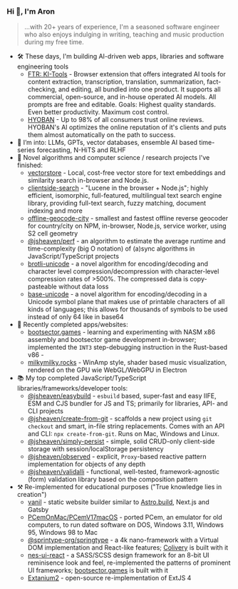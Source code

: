 ### Hi 👋, I'm Aron

> ...with 20+ years of experience, I'm a seasoned software engineer who also enjoys indulging in writing, teaching and music production during my free time.
 
- 🛠️ These days, I'm building AI-driven web apps, libraries and software engineering tools
    - [FTR: KI-Tools](https://github.com/kyr0/ftr-ki-tools) - Browser extension that offers integrated AI tools for content extraction, transcription, translation, summarization, fact-checking, and editing, all bundled into one product. It supports all commercial, open-source, and in-house operated AI models. All prompts are free and editable. Goals: Highest quality standards. Even better productivity. Maximum cost control.
    - [HYOBAN](https://hyoban.ai) - Up to 98% of all consumers trust online reviews. HYOBAN's AI optimizes the online reputation of it's clients and puts them almost automatically on the path to success.
- 🔬 I’m into: LLMs, GPTs, vector databases, ensemble AI based time-series forecasting, N-HiTS and RLHF 
- 🔬 Novel algorithms and computer science / research projects I've finished:
  - [vectorstore](https://github.com/kyr0/vectorstore/tree/main) - Local, cost-free vector store for text embeddings and similarity search in-browser and Node.js.
  - [clientside-search](https://github.com/kyr0/clientside-search) - "Lucene in the browser + Node.js"; highly efficient, isomorphic, full-featured, multilingual text search engine library, providing full-text search, fuzzy matching, document indexing and more
  - [offline-geocode-city](https://github.com/kyr0/offline-geocode-city) - smallest and fastest offline reverse geocoder for country/city on NPM, in-browser, Node.js, service worker, using S2 cell geometry
  - [@jsheaven/perf](https://github.com/jsheaven/perf) - an algorithm to estimate the average runtime and time-complexity (big O notation) of (a)sync algorithms in JavaScript/TypeScript projects
  - [brotli-unicode](https://github.com/kyr0/brotli-unicode) - a novel algorithm for encoding/decoding and character level compression/decompression with character-level compression rates of >500%. The compressed data is copy-pasteable without data loss
  - [base-unicode](https://github.com/kyr0/base-unicode) - a novel algorithm for encoding/decoding in a Unicode symbol plane that makes use of printable characters of all kinds of languages; this allows for thousands of symbols to be used instead of only 64 like in base64
- 🌟 Recently completed apps/websites:
  - [bootsector.games](https://bootsector.games) - learning and experimenting with NASM x86 assembly and bootsector game development in-browser; implemented the `INT3` step-debugging instruction in the Rust-based v86   - 
  - [milkymilky.rocks](https://milkymilky.rocks) - WinAmp style, shader based music visualization, rendered on the GPU wie WebGL/WebGPU in Electron
- 📚 My top completed JavaScript/TypeScript libraries/frameworks/developer tools:
  - [@jsheaven/easybuild](https://github.com/jsheaven/easybuild) - `esbuild` based, super-fast and easy IIFE, ESM and CJS bundler for JS and TS; primarily for libraries, API- and CLI projects
  - [@jsheaven/create-from-git](https://github.com/jsheaven/create-from-git) - scaffolds a new project using `git checkout` and smart, in-file string replacements. Comes with an API and CLI: `npx create-from-git`. Runs on Mac, Windows and Linux.
  - [@jsheaven/simply-persist](https://github.com/jsheaven/simply-persist) - simple, solid CRUD-only client-side storage with session/localStorage persistency
  - [@jsheaven/observed](https://github.com/jsheaven/observed) - explicit, `Proxy`-based reactive pattern implementation for objects of any depth
  - [@jsheaven/validalli](https://github.com/jsheaven/validalli) - functional, well-tested, framework-agnostic (form) validation library based on the composition pattern
- ⚒️ Re-implemented for educational purposes ("True knowledge lies in creation")
  - [vanil](https://github.com/kyr0/vanil) - static website builder similar to [Astro.build](https://astro.build), Next.js and Gatsby
  - [PCemOnMac/PCemV17macOS](https://github.com/PCemOnMac/PCemV17macOS) - ported PCem, an emulator for old computers, to run dated software on DOS, Windows 3.11, Windows 95, Windows 98 to Mac  
  - [@sprintype-org/springtype](https://github.com/springtype-org/springtype) - a 4k nano-framework with a Virtual DOM implementation and React-like features; [Colivery](https://github.com/colivery) is built with it
  - [nes-ui-react](https://github.com/kyr0/nes-ui-react) - a SASS/SCSS design framework for an 8-bit UI reminisence look and feel, re-implemented the patterns of prominent UI frameworks; [bootsector.games](https://bootsector.games) is built with it
  - [Extanium2](https://github.com/kyr0/Extanium2) - open-source re-implementation of ExtJS 4 
